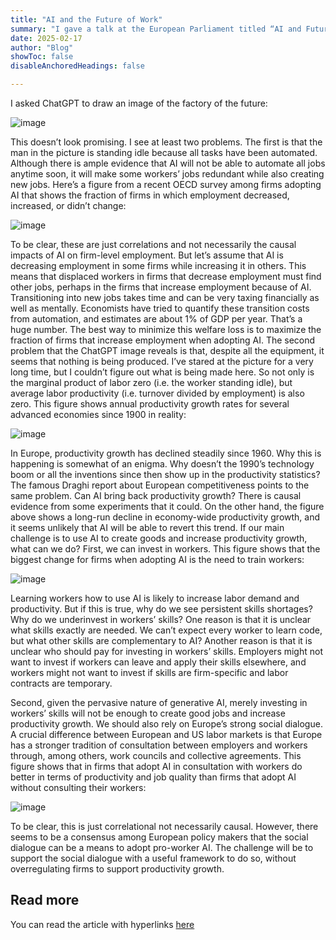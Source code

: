 ```yaml
---
title: "AI and the Future of Work" 
summary: "I gave a talk at the European Parliament titled “AI and Future of Work”. This blog summarizes my talk. My main message is that, if we want to use AI to create goods jobs while increasing productivity, only investing in upskilling workers will not be enough. What else is needed? In many European countries there still exists a strong social dialogue between employers and workers. We can use this dialogue to adopt pro-worker AI." 
date: 2025-02-17
author: "Blog"
showToc: false
disableAnchoredHeadings: false

---
```

I asked ChatGPT to draw an image of the factory of the future:

![image](/m6-fig-1.png#center)

This doesn’t look promising. I see at least two problems. The first is that the man in the picture is standing idle because all tasks have been automated. Although there is ample evidence that AI will not be able to automate all jobs anytime soon, it will make some workers’ jobs redundant while also creating new jobs. Here’s a figure from a recent OECD survey among firms adopting AI that shows the fraction of firms in which employment decreased, increased, or didn’t change:

![image](/m6-fig-2.png#center)

To be clear, these are just correlations and not necessarily the causal impacts of AI on firm-level employment. But let’s assume that AI is decreasing employment in some firms while increasing it in others. This means that displaced workers in firms that decrease employment must find other jobs, perhaps in the firms that increase employment because of AI. Transitioning into new jobs takes time and can be very taxing financially as well as mentally. Economists have tried to quantify these transition costs from automation, and estimates are about 1% of GDP per year. That’s a huge number. The best way to minimize this welfare loss is to maximize the fraction of firms that increase employment when adopting AI. 
The second problem that the ChatGPT image reveals is that, despite all the equipment, it seems that nothing is being produced. I’ve stared at the picture for a very long time, but I couldn’t figure out what is being made here. So not only is the marginal product of labor zero (i.e. the worker standing idle), but average labor productivity (i.e. turnover divided by employment) is also zero. This figure shows annual productivity growth rates for several advanced economies since 1900 in reality:

![image](/m6-fig-3.png#center)

In Europe, productivity growth has declined steadily since 1960. Why this is happening is somewhat of an enigma. Why doesn’t the 1990’s technology boom or all the inventions since then show up in the productivity statistics? The famous Draghi report about European competitiveness points to the same problem. Can AI bring back productivity growth? There is causal evidence from some experiments that it could. On the other hand, the figure above shows a long-run decline in economy-wide productivity growth, and it seems unlikely that AI will be able to revert this trend.
If our main challenge is to use AI to create goods and increase productivity growth, what can we do? First, we can invest in workers. This figure shows that the biggest change for firms when adopting AI is the need to train workers:

![image](/m6-fig-4.png#center)

Learning workers how to use AI is likely to increase labor demand and productivity. But if this is true, why do we see persistent skills shortages? Why do we underinvest in workers’ skills? One reason is that it is unclear what skills exactly are needed. We can’t expect every worker to learn code, but what other skills are complementary to AI? Another reason is that it is unclear who should pay for investing in workers’ skills. Employers might not want to invest if workers can leave and apply their skills elsewhere, and workers might not want to invest if skills are firm-specific and labor contracts are temporary. 

Second, given the pervasive nature of generative AI, merely investing in workers’ skills will not be enough to create good jobs and increase productivity growth. We should also rely on Europe’s strong social dialogue. A crucial difference between European and US labor markets is that Europe has a stronger tradition of consultation between employers and workers through, among others, work councils and collective agreements. This figure shows that in firms that adopt AI in consultation with workers do better in terms of productivity and job quality than firms that adopt AI without consulting their workers:

![image](/m6-fig-5.png#center)

To be clear, this is just correlational not necessarily causal. However, there seems to be a consensus among European policy makers that the social dialogue can be a means to adopt pro-worker AI. The challenge will be to support the social dialogue with a useful framework to do so, without overregulating firms to support productivity growth.

## Read more

You can read the article with hyperlinks [here](https://sites.bu.edu/tpri/2023/05/01/the-impact-of-ai-on-work/)
